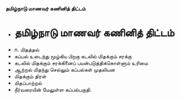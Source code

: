**தமிழ்நாடு மாணவர் கணினித் திட்டம்**
- # தமிழ்நாடு மாணவர் கணினித் திட்டம்
- n. மிதத்தல்
- கப்பல் உடைந்து மூழ்கிய பிறகு கடலில் மிதக்கும் சரக்கு
- கடலில் மிதக்கும் சரக்கினைப் பயன்படுத்திக்கொள்ளும் உரிமை
- ஆற்றல் மிதந்து செல்லும் கப்பல்கள் முதலியன
- மிதக்கும் திரள்
- மிதப்பாற்றல்
- நீர்வரையின் மேலுள்ள கப்பல்பகுதி.

